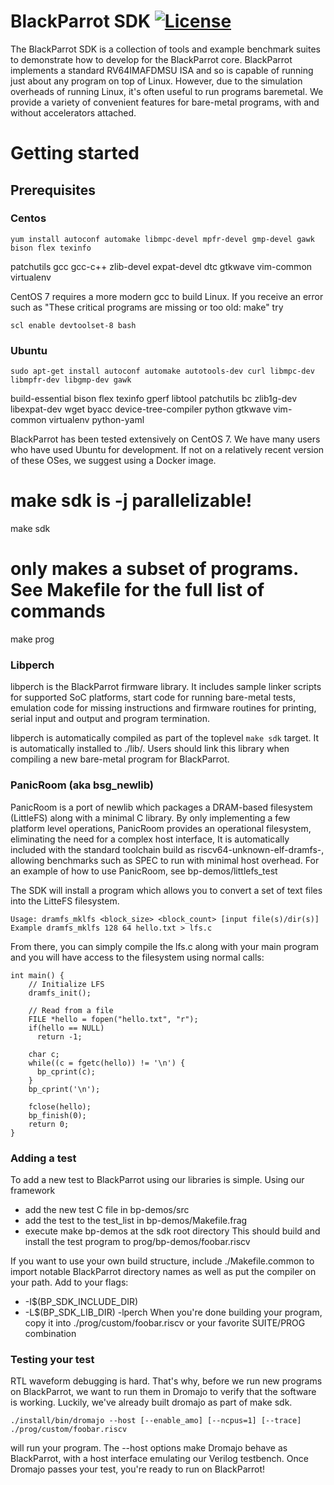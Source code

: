 # BlackParrot SDK [![License](https://img.shields.io/badge/License-BSD%203--Clause-blue.svg)](https://opensource.org/licenses/BSD-3-Clause)
The BlackParrot SDK is a collection of tools and example benchmark suites to demonstrate how to
develop for the BlackParrot core. BlackParrot implements a standard RV64IMAFDMSU ISA and so is
capable of running just about any program on top of Linux. However, due to the simulation overheads
of running Linux, it's often useful to run programs baremetal. We provide a variety of convenient
features for bare-metal programs, with and without accelerators attached.

# Getting started

## Prerequisites
### Centos

    yum install autoconf automake libmpc-devel mpfr-devel gmp-devel gawk  bison flex texinfo
patchutils gcc gcc-c++ zlib-devel expat-devel dtc gtkwave vim-common virtualenv

CentOS 7 requires a more modern gcc to build Linux. If you receive an error such as "These critical
programs are missing or too old: make" try

    scl enable devtoolset-8 bash

### Ubuntu

    sudo apt-get install autoconf automake autotools-dev curl libmpc-dev libmpfr-dev libgmp-dev gawk
build-essential bison flex texinfo gperf libtool patchutils bc zlib1g-dev libexpat-dev wget byacc
device-tree-compiler python gtkwave vim-common virtualenv python-yaml

BlackParrot has been tested extensively on CentOS 7. We have many users who have used Ubuntu for
development. If not on a relatively recent version of these OSes, we suggest using a
Docker image.

   # make sdk is -j parallelizable!
   make sdk
   # only makes a subset of programs. See Makefile for the full list of commands
   make prog

### Libperch
libperch is the BlackParrot firmware library. It includes sample linker scripts for supported SoC
platforms, start code for running bare-metal tests, emulation code for missing instructions and
firmware routines for printing, serial input and output and program termination.

libperch is automatically compiled as part of the toplevel `make sdk` target. It is automatically
installed to ./lib/. Users should link this library when compiling a new bare-metal program for
BlackParrot.

### PanicRoom (aka bsg\_newlib)
PanicRoom is a port of newlib which packages a DRAM-based filesystem (LittleFS) along with a minimal
C library. By only implementing a few platform level operations, PanicRoom provides an operational
filesystem, eliminating the need for a complex host interface, It is automatically included with the
standard toolchain build as riscv64-unknown-elf-dramfs-, allowing benchmarks such as SPEC to run with minimal host overhead. For an example of how to use PanicRoom, see bp-demos/littlefs\_test

The SDK will install a program which allows you to convert a set of text files into the LitteFS
filesystem.

    Usage: dramfs_mklfs <block_size> <block_count> [input file(s)/dir(s)]
    Example dramfs_mklfs 128 64 hello.txt > lfs.c

From there, you can simply compile the lfs.c along with your main program and you will have access
to the filesystem using normal calls:

    int main() {
        // Initialize LFS
        dramfs_init();
    
        // Read from a file
        FILE *hello = fopen("hello.txt", "r");
        if(hello == NULL)
          return -1;
    
        char c;
        while((c = fgetc(hello)) != '\n') {
          bp_cprint(c);
        }
        bp_cprint('\n');
    
        fclose(hello);
        bp_finish(0);
        return 0;
    }


### Adding a test
To add a new test to BlackParrot using our libraries is simple. Using our framework
  - add the new test C file in bp-demos/src
  - add the test to the test\_list in bp-demos/Makefile.frag
  - execute make bp-demos at the sdk root directory
This should build and install the test program to prog/bp-demos/foobar.riscv

If you want to use your own build structure, include ./Makefile.common to import notable
BlackParrot directory names as well as put the compiler on your path. Add to your flags:
  - -I$(BP\_SDK\_INCLUDE\_DIR)
  - -L$(BP\_SDK\_LIB\_DIR) -lperch
When you're done building your program, copy it into ./prog/custom/foobar.riscv or your favorite
SUITE/PROG combination

### Testing your test
RTL waveform debugging is hard. That's why, before we run new programs on BlackParrot, we want to
run them in Dromajo to verify that the software is working. Luckily, we've already built dromajo as
part of make sdk.

    ./install/bin/dromajo --host [--enable_amo] [--ncpus=1] [--trace] ./prog/custom/foobar.riscv

will run your program. The --host options make Dromajo behave as BlackParrot, with a host interface
emulating our Verilog testbench. Once Dromajo passes your test, you're ready to run on BlackParrot! 

